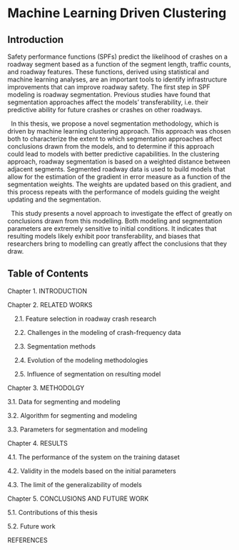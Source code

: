 # Machine Learning Driven Clustering

## Introduction
<p></p>
Safety performance functions (SPFs) predict the likelihood of crashes on a roadway segment based as a function of the segment length, traffic counts, and roadway features.  These functions, derived using statistical and machine learning analyses, are an important tools to identify infrastructure improvements that can improve roadway safety. The first step in SPF modeling is roadway segmentation. Previous studies have found that segmentation approaches affect the models’ transferability, i.e. their predictive ability for future crashes or crashes on other roadways. 

<p></p>
&nbsp;&nbsp;In this thesis, we propose a novel segmentation methodology, which is driven by machine learning clustering approach. This approach was chosen both to characterize the extent to which segmentation approaches affect conclusions drawn from the models, and to determine if this approach could lead to models with better predictive capabilities. In the clustering approach, roadway segmentation is based on a weighted distance between adjacent segments. Segmented roadway data is used to build models that allow for the estimation of the gradient in error measure as a function of the segmentation weights. The weights are updated based on this gradient, and this process repeats with the performance of models guiding the weight updating and the segmentation.

<p></p>
&nbsp;&nbsp;This study presents a novel approach to investigate the effect of greatly on conclusions drawn from this modelling. Both modeling and segmentation parameters are extremely sensitive to initial conditions. It indicates that resulting models likely exhibit poor transferability, and biases that researchers bring to modelling can greatly affect the conclusions that they draw.
  
## Table of Contents
Chapter 1. INTRODUCTION

Chapter 2. RELATED WORKS

&nbsp;&nbsp;&nbsp;&nbsp;2.1. Feature selection in roadway crash research

&nbsp;&nbsp;&nbsp;&nbsp;2.2. Challenges in the modeling of crash-frequency data

&nbsp;&nbsp;&nbsp;&nbsp;2.3. Segmentation methods

&nbsp;&nbsp;&nbsp;&nbsp;2.4. Evolution of the modeling methodologies

&nbsp;&nbsp;&nbsp;&nbsp;2.5. Influence of segmentation on resulting model

Chapter 3. METHODOLGY

3.1. Data for segmenting and modeling

3.2. Algorithm for segmenting and modeling

3.3. Parameters for segmentation and modeling

Chapter 4. RESULTS

4.1. The performance of the system on the training dataset

4.2. Validity in the models based on the initial parameters

4.3. The limit of the generalizability of models

Chapter 5. CONCLUSIONS AND FUTURE WORK

5.1. Contributions of this thesis

5.2. Future work

REFERENCES

